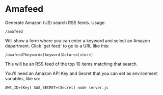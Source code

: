 # Amafeed

Generate Amazon (US) search RSS feeds. Usage:

	/amafeed

Will show a form where you can enter a keyword and select an Amazon department. Click 'get feed' to go to a URL like this:

	/amafeed?keyword=[keyword]&store=[store]
	
This will be an RSS feed of the top 10 items matching that search.

You'll need an Amazon API Key and Secret that you can set as environment variables, like so:

	AWS_ID=[Key] AWS_SECRET=[Secret] node server.js
